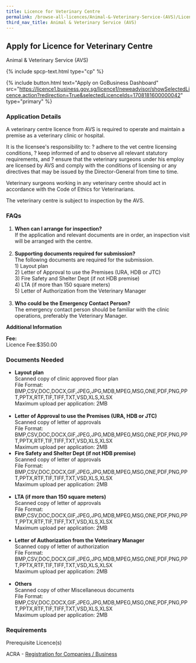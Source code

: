 ```yaml
---
title: Licence for Veterinary Centre
permalink: /browse-all-licences/Animal-&-Veterinary-Service-(AVS)/Licence-for-Veterinary-Centre
third_nav_title: Animal & Veterinary Service (AVS)
---
```


## Apply for Licence for Veterinary Centre

Animal & Veterinary Service (AVS)

{% include spcp-text.html type="cp" %}

{% include button.html text="Apply on GoBusiness Dashboard" src="https://licence1.business.gov.sg/licence1/neweadvisor/showSelectedLicence.action?redirection=True&selectedLicenceIds=1708181600000042" type="primary" %}

### Application Details

<p>A veterinary centre licence from AVS is required to operate and maintain a premise as a veterinary clinic or hospital.</p>
 <p>It is the licensee's responsibility to: ? adhere to the vet centre licensing conditions, ? keep informed of and to observe all relevant statutory requirements, and ? ensure that the veterinary surgeons under his employ are licensed by AVS and comply with the conditions of licensing or any directives that may be issued by the Director-General from time to time.</p>
 <p>Veterinary surgeons working in any veterinary centre should act in accordance with the Code of Ethics for Veterinarians.</p>
 <p>The veterinary centre is subject to inspection by the AVS.</p>
 <h3>FAQs</h3>
 <ol>
 <li><strong>When can I arrange for inspection?</strong><br />If the application and relevant documents are in order, an inspection visit will be arranged with the centre.<br /><br /></li>
 <li><strong>Supporting documents required for submission?</strong><br />The following documents are required for the submission.<br />1) Layout plan<br />2) Letter of Approval to use the Premises (URA, HDB or JTC)<br />3) Fire Safety and Shelter Dept (if not HDB premise)<br />4) LTA (if more than 150 square meters)<br />5) Letter of Authorization from the Veterinary Manager<br /><br /></li>
 <li><strong>Who could be the Emergency Contact Person?</strong><br />The emergency contact person should be familiar with the clinic operations, preferably the Veterinary Manager.</li>
 </ol>

**Additional Information**

<p><strong>Fee:</strong><br />Licence Fee:$350.00</p>

### Documents Needed

<ul>
 <li><strong>Layout plan</strong><br />Scanned copy of clinic approved floor plan<br />File Format: BMP,CSV,DOC,DOCX,GIF,JPEG,JPG,MDB,MPEG,MSG,ONE,PDF,PNG,PPT,PPTX,RTF,TIF,TIFF,TXT,VSD,XLS,XLSX<br />Maximum upload per application: 2MB<br /><br /></li>
 <li><strong>Letter of Approval to use the Premises (URA, HDB or JTC)</strong><br />Scanned copy of letter of approvals<br />File Format: BMP,CSV,DOC,DOCX,GIF,JPEG,JPG,MDB,MPEG,MSG,ONE,PDF,PNG,PPT,PPTX,RTF,TIF,TIFF,TXT,VSD,XLS,XLSX<br />Maximum upload per application: 2MB</li>
 <li><strong>Fire Safety and Shelter Dept (if not HDB premise)</strong><br />Scanned copy of letter of approvals<br />File Format: BMP,CSV,DOC,DOCX,GIF,JPEG,JPG,MDB,MPEG,MSG,ONE,PDF,PNG,PPT,PPTX,RTF,TIF,TIFF,TXT,VSD,XLS,XLSX<br />Maximum upload per application: 2MB<br /><br /></li>
 <li><strong>LTA (if more than 150 square meters)</strong><br />Scanned copy of letter of approvals<br />File Format: BMP,CSV,DOC,DOCX,GIF,JPEG,JPG,MDB,MPEG,MSG,ONE,PDF,PNG,PPT,PPTX,RTF,TIF,TIFF,TXT,VSD,XLS,XLSX<br />Maximum upload per application: 2MB<br /><br /></li>
 <li><strong>Letter of Authorization from the Veterinary Manager</strong><br />Scanned copy of letter of authorization<br />File Format: BMP,CSV,DOC,DOCX,GIF,JPEG,JPG,MDB,MPEG,MSG,ONE,PDF,PNG,PPT,PPTX,RTF,TIF,TIFF,TXT,VSD,XLS,XLSX<br />Maximum upload per application: 2MB<br /><br /></li>
 <li><strong>Others</strong><br />Scanned copy of other Miscellaneous documents<br />File Format: BMP,CSV,DOC,DOCX,GIF,JPEG,JPG,MDB,MPEG,MSG,ONE,PDF,PNG,PPT,PPTX,RTF,TIF,TIFF,TXT,VSD,XLS,XLSX<br />Maximum upload per application: 2MB</li>
 </ul>

### Requirements

<p>Prerequisite Licence(s)</p>
 <p>ACRA - <a href="https://licence1.business.gov.sg/licence1/neweadvisor/showSelectedLicence.action?redirection=True&selectedLicenceIds=201301080000175" target="_blank" rel="noopener">Registration for Companies / Business</a></p>

